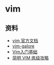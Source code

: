# vim

## 资料

* [vim 官方文档](https://vim.sourceforge.io/docs.php)
* [vim-galore](https://github.com/mhinz/vim-galore)
* [Vim入门基础](http://www.jianshu.com/p/bcbe916f97e1)
* [简明 VIM 练级攻略](https://coolshell.cn/articles/5426.html)
